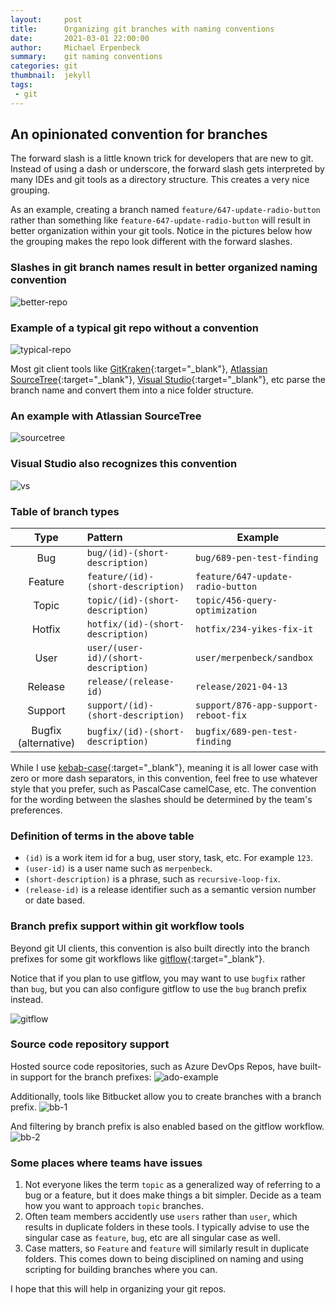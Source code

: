 ```yaml
---
layout:     post
title:      Organizing git branches with naming conventions
date:       2021-03-01 22:00:00
author:     Michael Erpenbeck
summary:    git naming conventions
categories: git
thumbnail:  jekyll
tags:
 - git
---
```


## An opinionated convention for branches

The forward slash is a little known trick for developers that are new to git.  Instead of using a dash or underscore, the forward slash gets interpreted by many IDEs and git tools as a directory structure.  This creates a very nice grouping.

As an example, creating a branch named `feature/647-update-radio-button` rather than something like `feature-647-update-radio-button` will result in better organization within your git tools.  Notice in the pictures below how the grouping makes the repo look different with the forward slashes.

### Slashes in git branch names result in better organized naming convention

![better-repo](/assets/2021-03-01-git-naming-conventions/better-repo.png)

### Example of a typical git repo without a convention

![typical-repo](/assets/2021-03-01-git-naming-conventions/typical-repo.png)

Most git client tools like [GitKraken](https://www.gitkraken.com/){:target="_blank"}, [Atlassian SourceTree](https://www.sourcetreeapp.com/){:target="_blank"}, [Visual Studio](https://visualstudio.microsoft.com/){:target="_blank"}, etc parse the branch name and convert them into a nice folder structure.

### An example with Atlassian SourceTree

![sourcetree](/assets/2021-03-01-git-naming-conventions/sourcetree.png)

### Visual Studio also recognizes this convention

![vs](/assets/2021-03-01-git-naming-conventions/visual-studio.png)

### Table of branch types

| Type | Pattern | Example |
|:-:|:--|--|
| Bug | `bug/(id)-(short-description)` | `bug/689-pen-test-finding` |
| Feature | `feature/(id)-(short-description)` | `feature/647-update-radio-button` |
| Topic | `topic/(id)-(short-description)` | `topic/456-query-optimization` |
| Hotfix | `hotfix/(id)-(short-description)` | `hotfix/234-yikes-fix-it` |
| User | `user/(user-id)/(short-description)` | `user/merpenbeck/sandbox` |
| Release | `release/(release-id)` | `release/2021-04-13`|
| Support | `support/(id)-(short-description)` | `support/876-app-support-reboot-fix`|
| Bugfix (alternative) | `bugfix/(id)-(short-description)` | `bugfix/689-pen-test-finding` |

While I use [kebab-case](https://betterprogramming.pub/string-case-styles-camel-pascal-snake-and-kebab-case-981407998841){:target="_blank"}, meaning it is all lower case with zero or more dash separators, in this convention, feel free to use whatever style that you prefer, such as PascalCase camelCase, etc.  The convention for the wording between the slashes should be determined by the team's preferences.

### Definition of terms in the above table

- `(id)` is a work item id for a bug, user story, task, etc. For example `123`.
- `(user-id)` is a user name such as `merpenbeck`.
- `(short-description)` is a phrase, such as `recursive-loop-fix`.
- `(release-id)` is a release identifier such as a semantic version number or date based.

### Branch prefix support within git workflow tools

Beyond git UI clients, this convention is also built directly into the branch prefixes for some git workflows like [gitflow](https://www.atlassian.com/git/tutorials/comparing-workflows/gitflow-workflow){:target="_blank"}.

Notice that if you plan to use gitflow, you may want to use `bugfix` rather than `bug`, but you can also configure gitflow to use the `bug` branch prefix instead.

![gitflow](/assets/2021-03-01-git-naming-conventions/gitflow.png)

### Source code repository support

Hosted source code repositories, such as Azure DevOps Repos, have built-in support for the branch prefixes:
![ado-example](/assets/2021-03-01-git-naming-conventions/ado-example.png)

Additionally, tools like Bitbucket allow you to create branches with a branch prefix.
![bb-1](/assets/2021-03-01-git-naming-conventions/bb-1.png)

And filtering by branch prefix is also enabled based on the gitflow workflow.
![bb-2](/assets/2021-03-01-git-naming-conventions/bb-2.png)

### Some places where teams have issues

1. Not everyone likes the term `topic` as a generalized way of referring to a bug or a feature, but it does make things a bit simpler.  Decide as a team how you want to approach `topic` branches.
2. Often team members accidently use `users` rather than `user`, which results in duplicate folders in these tools.  I typically advise to use the singular case as `feature`, `bug`, etc are all singular case as well.
3. Case matters, so `Feature` and `feature` will similarly result in duplicate folders.  This comes down to being disciplined on naming and using scripting for building branches where you can.

I hope that this will help in organizing your git repos.
